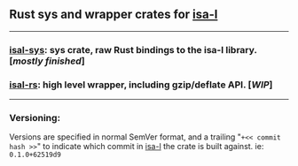 ## Rust sys and wrapper crates for [isa-l](https://github.com/intel/isa-l)

---

### [isal-sys](./isal-sys/): sys crate, raw Rust bindings to the isa-l library. [_mostly finished_]
### [isal-rs](./isal-rs/): high level wrapper, including gzip/deflate API. [_WIP_]

---

### Versioning: 
Versions are specified in normal SemVer format, and a trailing "`+<< commit hash >>`" to indicate
which commit in [isa-l](https://github.com/intel/isa-l) the crate is built against. ie: `0.1.0+62519d9`
